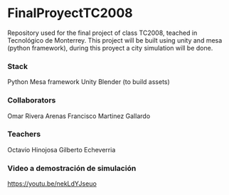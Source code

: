 # FinalProyectTC2008
Repository used for the final project of class TC2008, teached in Tecnológico de Monterrey. This project will be built using unity and mesa (python framework), during this proyect a city simulation will be done.

### Stack
Python
Mesa framework
Unity
Blender (to build assets)

### Collaborators
Omar Rivera Arenas
Francisco Martinez Gallardo

### Teachers
Octavio Hinojosa
Gilberto Echeverria

### Video a demostración de simulación
https://youtu.be/nekLdYJseuo
